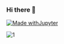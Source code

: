 ### Hi there 👋
[![Made withJupyter](https://img.shields.io/badge/Made%20with-Jupyter-orange?style=for-the-badge&logo=Jupyter)](https://jupyter.org/try)





![1](https://github-readme-stats.vercel.app/api/top-langs/?username=Naereen&theme=blue-green)
<!--
**bMicheal42/bMicheal42** is a ✨ _special_ ✨ repository because its `README.md` (this file) appears on your GitHub profile.

** &#128187; My Technologies

- 🔭 I’m currently working on ... 
- 🌱 I’m currently learning ...
- 👯 I’m looking to collaborate on ...
- 🤔 I’m looking for help with ...
- 💬 Ask me about ...
- 📫 How to reach me: ...
- 😄 Pronouns: ...
- ⚡ Fun fact: ...
-->
